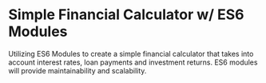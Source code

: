 # Simple Financial Calculator w/ ES6 Modules
 Utilizing ES6 Modules to create a simple financial calculator that takes into account interest rates, loan payments and investment returns. ES6 modules will provide maintainability and scalability.

